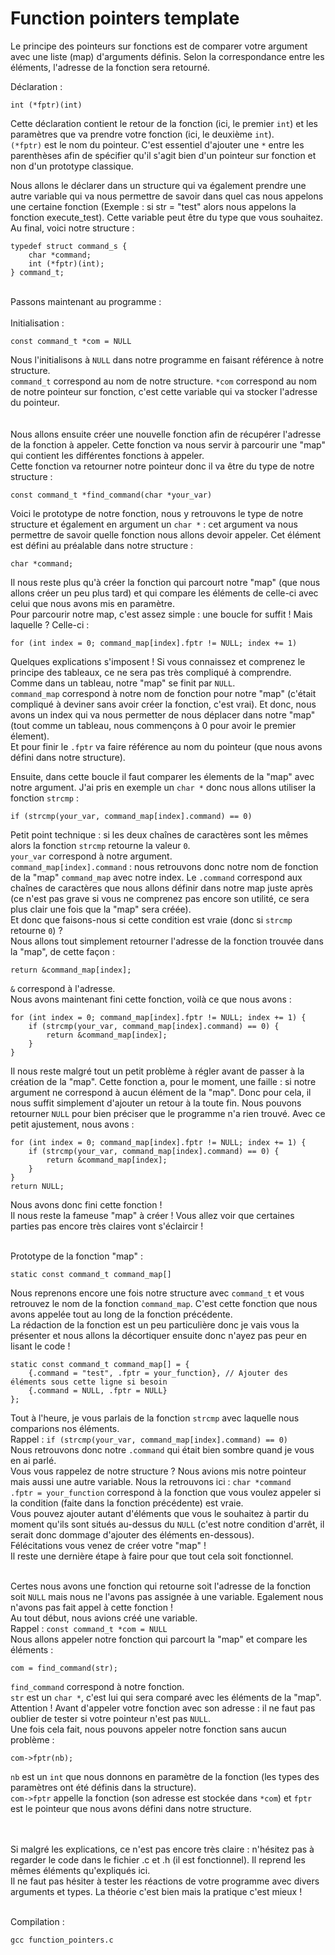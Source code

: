 # Function pointers template

Le principe des pointeurs sur fonctions est de comparer votre argument avec une liste (map) d'arguments définis. Selon la correspondance entre les éléments, l'adresse de la fonction sera retourné.

Déclaration :

	int (*fptr)(int)
Cette déclaration contient le retour de la fonction (ici, le premier `int`) et les paramètres que va prendre votre fonction (ici, le deuxième `int`).<br />
`(*fptr)` est le nom du pointeur. C'est essentiel d'ajouter une `*` entre les parenthèses afin de spécifier qu'il s'agit bien d'un pointeur sur fonction et non d'un prototype classique.

Nous allons le déclarer dans un structure qui va également prendre une autre variable qui va nous permettre de savoir dans quel cas nous appelons une certaine fonction (Exemple : si str = "test" alors nous appelons la fonction execute_test). Cette variable peut être du type que vous souhaitez.<br />
Au final, voici notre structure :

	typedef struct command_s {
	    char *command;
	    int (*fptr)(int);
	} command_t;
<br />
Passons maintenant au programme :<br /><br />
Initialisation :

	const command_t *com = NULL
Nous l'initialisons à `NULL` dans notre programme en faisant référence à notre structure.<br />
`command_t` correspond au nom de notre structure.
`*com` correspond au nom de notre pointeur sur fonction, c'est cette variable qui va stocker l'adresse du pointeur.
<br /><br /><br />
Nous allons ensuite créer une nouvelle fonction afin de récupérer l'adresse de la fonction à appeler. Cette fonction va nous servir à parcourir une "map" qui contient les différentes fonctions à appeler.<br />
Cette fonction va retourner notre pointeur donc il va être du type de notre structure :

	const command_t *find_command(char *your_var)
Voici le prototype de notre fonction, nous y retrouvons le type de notre structure et également en argument un `char *` : cet argument va nous permettre de savoir quelle fonction nous allons devoir appeler. Cet élément est défini au préalable dans notre structure :

	char *command;
Il nous reste plus qu'à créer la fonction qui parcourt notre "map" (que nous allons créer un peu plus tard) et qui compare les éléments de celle-ci avec celui que nous avons mis en paramètre.<br />
Pour parcourir notre map, c'est assez simple : une boucle for suffit ! Mais laquelle ? Celle-ci :

	for (int index = 0; command_map[index].fptr != NULL; index += 1)
Quelques explications s'imposent ! Si vous connaissez et comprenez le principe des tableaux, ce ne sera pas très compliqué à comprendre.<br />
Comme dans un tableau, notre "map" se finit par `NULL`.<br />
`command_map` correspond à notre nom de fonction pour notre "map" (c'était compliqué à deviner sans avoir créer la fonction, c'est vrai). Et donc, nous avons un index qui va nous permetter de nous déplacer dans notre "map" (tout comme un tableau, nous commençons à 0 pour avoir le premier élement).<br />
Et pour finir le `.fptr` va faire référence au nom du pointeur (que nous avons défini dans notre structure).<br />

Ensuite, dans cette boucle il faut comparer les élements de la "map" avec notre argument. J'ai pris en exemple un `char *` donc nous allons utiliser la fonction `strcmp` :

	if (strcmp(your_var, command_map[index].command) == 0)
Petit point technique : si les deux chaînes de caractères sont les mêmes alors la fonction `strcmp` retourne la valeur `0`.<br />
`your_var` correspond à notre argument.<br />
`command_map[index].command` : nous retrouvons donc notre nom de fonction de la "map" `command_map` avec notre index. Le `.command` correspond aux chaînes de caractères que nous allons définir dans notre map juste après (ce n'est pas grave si vous ne comprenez pas encore son utilité, ce sera plus clair une fois que la "map" sera créée).<br />
Et donc que faisons-nous si cette condition est vraie (donc si `strcmp` retourne `0`) ?<br />
Nous allons tout simplement retourner l'adresse de la fonction trouvée dans la "map", de cette façon :

	return &command_map[index];
`&` correspond à l'adresse.<br />
Nous avons maintenant fini cette fonction, voilà ce que nous avons :

	for (int index = 0; command_map[index].fptr != NULL; index += 1) {
	    if (strcmp(your_var, command_map[index].command) == 0) {
	        return &command_map[index];
	    }
	}
Il nous reste malgré tout un petit problème à régler avant de passer à la création de la "map". Cette fonction a, pour le moment, une faille : si notre argument ne correspond à aucun élément de la "map". Donc pour cela, il nous suffit simplement d'ajouter un retour à la toute fin. Nous pouvons retourner `NULL` pour bien préciser que le programme n'a rien trouvé. Avec ce petit ajustement, nous avons :

	for (int index = 0; command_map[index].fptr != NULL; index += 1) {
	    if (strcmp(your_var, command_map[index].command) == 0) {
	        return &command_map[index];
	    }
	}
	return NULL;
Nous avons donc fini cette fonction !<br />
Il nous reste la fameuse "map" à créer ! Vous allez voir que certaines parties pas encore très claires vont s'éclaircir !<br /><br />

Prototype de la fonction "map" :

	static const command_t command_map[]
Nous reprenons encore une fois notre structure avec `command_t` et vous retrouvez le nom de la fonction `command_map`. C'est cette fonction que nous avons appelée tout au long de la fonction précédente.<br />
La rédaction de la fonction est un peu particulière donc je vais vous la présenter et nous allons la décortiquer ensuite donc n'ayez pas peur en lisant le code !

	static const command_t command_map[] = {
	    {.command = "test", .fptr = your_function}, // Ajouter des éléments sous cette ligne si besoin
	    {.command = NULL, .fptr = NULL}
	};
Tout à l'heure, je vous parlais de la fonction `strcmp` avec laquelle nous comparions nos éléments.<br />
Rappel : `if (strcmp(your_var, command_map[index].command) == 0)`<br />
Nous retrouvons donc notre `.command` qui était bien sombre quand je vous en ai parlé.<br />
Vous vous rappelez de notre structure ? Nous avions mis notre pointeur mais aussi une autre variable. Nous la retrouvons ici : `char *command`<br />
`.fptr = your_function` correspond à la fonction que vous voulez appeler si la condition (faite dans la fonction précédente) est vraie.<br />
Vous pouvez ajouter autant d'éléments que vous le souhaitez à partir du moment qu'ils sont situés au-dessus du `NULL` (c'est notre condition d'arrêt, il serait donc dommage d'ajouter des éléments en-dessous).<br />
Félécitations vous venez de créer votre "map" !<br />
Il reste une dernière étape à faire pour que tout cela soit fonctionnel.<br /><br />

Certes nous avons une fonction qui retourne soit l'adresse de la fonction soit `NULL` mais nous ne l'avons pas assignée à une variable. Egalement nous n'avons pas fait appel à cette fonction !<br />
Au tout début, nous avions créé une variable.<br />
Rappel : `const command_t *com = NULL`<br />
Nous allons appeler notre fonction qui parcourt la "map" et compare les éléments :

	com = find_command(str);
`find_command` correspond à notre fonction.<br />
`str` est un `char *`, c'est lui qui sera comparé avec les éléments de la "map".<br />
Attention ! Avant d'appeler votre fonction avec son adresse : il ne faut pas oublier de tester si votre pointeur n'est pas `NULL`.<br />
Une fois cela fait, nous pouvons appeler notre fonction sans aucun problème :

	com->fptr(nb);
`nb` est un `int` que nous donnons en paramètre de la fonction (les types des paramètres ont été définis dans la structure).<br />
`com->fptr` appelle la fonction (son adresse est stockée dans `*com`) et `fptr` est le pointeur que nous avons défini dans notre structure.<br /><br /><br />

Si malgré les explications, ce n'est pas encore très claire : n'hésitez pas à regarder le code dans le fichier .c et .h (il est fonctionnel). Il reprend les mêmes éléments qu'expliqués ici.<br />
Il ne faut pas hésiter à tester les réactions de votre programme avec divers arguments et types. La théorie c'est bien mais la pratique c'est mieux !<br /><br />

Compilation :

	gcc function_pointers.c
